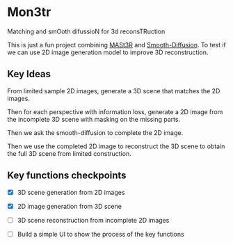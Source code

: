 # Mon3tr

Matching and smOoth difussioN for 3d reconsTRuction

This is just a fun project combining [MASt3R](https://github.com/naver/mast3r) and [Smooth-Diffusion](https://github.com/SHI-Labs/Smooth-Diffusion). To test if we can use 2D image generation model to improve 3D reconstruction.

## Key Ideas

From limited sample 2D images, generate a 3D scene that matches the 2D images.

Then for each perspective with information loss, generate a 2D image from the incomplete 3D scene with masking on the missing parts.

Then we ask the smooth-diffusion to complete the 2D image.

Then we use the completed 2D image to reconstruct the 3D scene to obtain the full 3D scene from limited construction.

## Key functions checkpoints

- [x] 3D scene generation from 2D images
- [x] 2D image generation from 3D scene
- [ ] 3D scene reconstruction from incomplete 2D images

- [ ] Build a simple UI to show the process of the key functions



